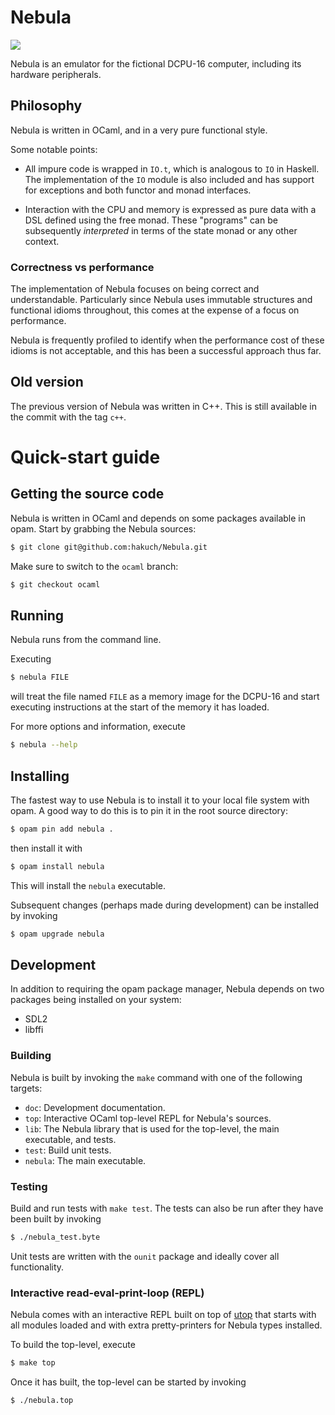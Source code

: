 # Nebula

![](https://github.com/hakuch/Nebula/blob/ocaml/img/monitor-animation.gif)

Nebula is an emulator for the fictional DCPU-16 computer, including its hardware
peripherals.

## Philosophy

Nebula is written in OCaml, and in a very pure functional style.

Some notable points:

- All impure code is wrapped in `IO.t`, which is analogous to `IO` in Haskell. The implementation of the `IO` module is also included and has support for exceptions and both functor and monad interfaces.

- Interaction with the CPU and memory is expressed as pure data with a DSL defined using the free monad. These "programs" can be subsequently _interpreted_ in terms of the state monad or any other context.

### Correctness vs performance

The implementation of Nebula focuses on being correct and understandable. Particularly since Nebula uses immutable structures and functional idioms throughout, this comes at the expense of a focus on performance.

Nebula is frequently profiled to identify when the performance cost of these idioms is not acceptable, and this has been a successful approach thus far.

## Old version

The previous version of Nebula was written in C++. This is still available in the commit with the tag `c++`.

# Quick-start guide

## Getting the source code

Nebula is written in OCaml and depends on some packages available in opam. Start by grabbing the Nebula sources:

```bash
$ git clone git@github.com:hakuch/Nebula.git
```

Make sure to switch to the `ocaml` branch:

```bash
$ git checkout ocaml
```

## Running

Nebula runs from the command line.

Executing

```bash
$ nebula FILE
```

will treat the file named `FILE` as a memory image for the DCPU-16 and start executing instructions at the start of the memory it has loaded.

For more options and information, execute

```bash
$ nebula --help
```

## Installing

The fastest way to use Nebula is to install it to your local file system with opam. A good way to do this is to pin it in the root source directory:

```bash
$ opam pin add nebula .
```

then install it with

```bash
$ opam install nebula
```

This will install the `nebula` executable.

Subsequent changes (perhaps made during development) can be installed by invoking

```bash
$ opam upgrade nebula
```

## Development

In addition to requiring the opam package manager, Nebula depends on two packages being installed on your system:

- SDL2
- libffi

### Building

Nebula is built by invoking the `make` command with one of the following targets:

- `doc`: Development documentation.
- `top`: Interactive OCaml top-level REPL for Nebula's sources.
- `lib`: The Nebula library that is used for the top-level, the main executable, and tests.
- `test`: Build unit tests.
- `nebula`: The main executable.

### Testing

Build and run tests with `make test`. The tests can also be run after they have been built by invoking

```bash
$ ./nebula_test.byte
```

Unit tests are written with the `ounit` package and ideally cover all functionality.

### Interactive read-eval-print-loop (REPL)

Nebula comes with an interactive REPL built on top of [utop](https://opam.ocaml.org/blog/about-utop/) that starts with all modules loaded and with extra pretty-printers for Nebula types installed.

To build the top-level, execute

```bash
$ make top
```

Once it has built, the top-level can be started by invoking

```bash
$ ./nebula.top
```
